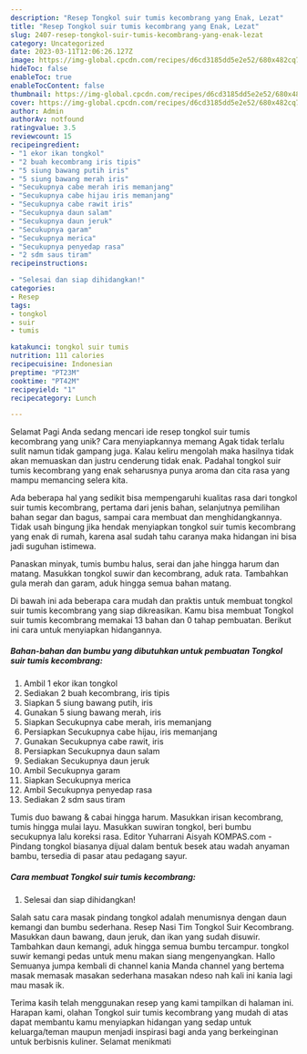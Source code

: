```yaml
---
description: "Resep Tongkol suir tumis kecombrang yang Enak, Lezat"
title: "Resep Tongkol suir tumis kecombrang yang Enak, Lezat"
slug: 2407-resep-tongkol-suir-tumis-kecombrang-yang-enak-lezat
category: Uncategorized
date: 2023-03-11T12:06:26.127Z
image: https://img-global.cpcdn.com/recipes/d6cd3185dd5e2e52/680x482cq70/tongkol-suir-tumis-kecombrang-foto-resep-utama.jpg
hideToc: false
enableToc: true
enableTocContent: false
thumbnail: https://img-global.cpcdn.com/recipes/d6cd3185dd5e2e52/680x482cq70/tongkol-suir-tumis-kecombrang-foto-resep-utama.jpg
cover: https://img-global.cpcdn.com/recipes/d6cd3185dd5e2e52/680x482cq70/tongkol-suir-tumis-kecombrang-foto-resep-utama.jpg
author: Admin
authorAv: notfound
ratingvalue: 3.5
reviewcount: 15
recipeingredient:
- "1 ekor ikan tongkol"
- "2 buah kecombrang iris tipis"
- "5 siung bawang putih iris"
- "5 siung bawang merah iris"
- "Secukupnya cabe merah iris memanjang"
- "Secukupnya cabe hijau iris memanjang"
- "Secukupnya cabe rawit iris"
- "Secukupnya daun salam"
- "Secukupnya daun jeruk"
- "Secukupnya garam"
- "Secukupnya merica"
- "Secukupnya penyedap rasa"
- "2 sdm saus tiram"
recipeinstructions:

- "Selesai dan siap dihidangkan!"
categories:
- Resep
tags:
- tongkol
- suir
- tumis

katakunci: tongkol suir tumis 
nutrition: 111 calories
recipecuisine: Indonesian
preptime: "PT23M"
cooktime: "PT42M"
recipeyield: "1"
recipecategory: Lunch

---
```



Selamat Pagi Anda sedang mencari ide resep tongkol suir tumis kecombrang yang unik? Cara menyiapkannya memang Agak tidak terlalu sulit namun tidak gampang juga. Kalau keliru mengolah maka hasilnya tidak akan memuaskan dan justru cenderung tidak enak. Padahal tongkol suir tumis kecombrang yang enak seharusnya punya aroma dan cita rasa yang mampu memancing selera kita.


Ada beberapa hal yang sedikit bisa mempengaruhi kualitas rasa dari tongkol suir tumis kecombrang, pertama dari jenis bahan, selanjutnya pemilihan bahan segar dan bagus, sampai cara membuat dan menghidangkannya. Tidak usah bingung jika hendak menyiapkan tongkol suir tumis kecombrang yang enak di rumah, karena asal sudah tahu caranya maka hidangan ini bisa jadi suguhan istimewa.

Panaskan minyak, tumis bumbu halus, serai dan jahe hingga harum dan matang. Masukkan tongkol suwir dan kecombrang, aduk rata. Tambahkan gula merah dan garam, aduk hingga semua bahan matang.


Di bawah ini ada beberapa cara mudah dan praktis untuk membuat tongkol suir tumis kecombrang yang siap dikreasikan. Kamu bisa membuat Tongkol suir tumis kecombrang memakai 13 bahan dan 0 tahap pembuatan. Berikut ini cara untuk menyiapkan hidangannya.

<!--inarticleads1-->

##### Bahan-bahan dan bumbu yang dibutuhkan untuk pembuatan Tongkol suir tumis kecombrang:

1. Ambil 1 ekor ikan tongkol
1. Sediakan 2 buah kecombrang, iris tipis
1. Siapkan 5 siung bawang putih, iris
1. Gunakan 5 siung bawang merah, iris
1. Siapkan Secukupnya cabe merah, iris memanjang
1. Persiapkan Secukupnya cabe hijau, iris memanjang
1. Gunakan Secukupnya cabe rawit, iris
1. Persiapkan Secukupnya daun salam
1. Sediakan Secukupnya daun jeruk
1. Ambil Secukupnya garam
1. Siapkan Secukupnya merica
1. Ambil Secukupnya penyedap rasa
1. Sediakan 2 sdm saus tiram


Tumis duo bawang &amp; cabai hingga harum. Masukkan irisan kecombrang, tumis hingga mulai layu. Masukkan suwiran tongkol, beri bumbu secukupnya lalu koreksi rasa. Editor Yuharrani Aisyah KOMPAS.com - Pindang tongkol biasanya dijual dalam bentuk besek atau wadah anyaman bambu, tersedia di pasar atau pedagang sayur. 

<!--inarticleads2-->

##### Cara membuat Tongkol suir tumis kecombrang:


1. Selesai dan siap dihidangkan!

Salah satu cara masak pindang tongkol adalah menumisnya dengan daun kemangi dan bumbu sederhana. Resep Nasi Tim Tongkol Suir Kecombrang. Masukkan daun bawang, daun jeruk, dan ikan yang sudah disuwir. Tambahkan daun kemangi, aduk hingga semua bumbu tercampur. tongkol suwir kemangi pedas untuk menu makan siang mengenyangkan. Hallo Semuanya jumpa kembali di channel kania Manda channel yang bertema masak memasak masakan sederhana masakan ndeso nah kali ini kania lagi mau masak ik. 

Terima kasih telah menggunakan resep yang kami tampilkan di halaman ini. Harapan kami, olahan Tongkol suir tumis kecombrang yang mudah di atas dapat membantu kamu menyiapkan hidangan yang sedap untuk keluarga/teman maupun menjadi inspirasi bagi anda yang berkeinginan untuk berbisnis kuliner. Selamat menikmati
